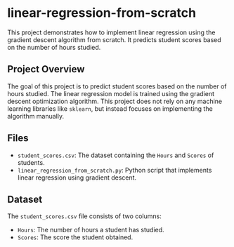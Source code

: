 # linear-regression-from-scratch

This project demonstrates how to implement linear regression using the gradient descent algorithm from scratch. It predicts student scores based on the number of hours studied.

## Project Overview

The goal of this project is to predict student scores based on the number of hours studied. The linear regression model is trained using the gradient descent optimization algorithm. This project does not rely on any machine learning libraries like `sklearn`, but instead focuses on implementing the algorithm manually.

## Files

- `student_scores.csv`: The dataset containing the `Hours` and `Scores` of students.
- `linear_regression_from_scratch.py`: Python script that implements linear regression using gradient descent.

## Dataset

The `student_scores.csv` file consists of two columns:
- `Hours`: The number of hours a student has studied.
- `Scores`: The score the student obtained.

